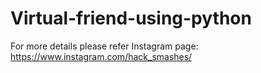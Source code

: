# Virtual-friend-using-python

For more details please refer Instagram page: https://www.instagram.com/hack_smashes/
